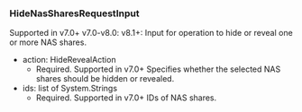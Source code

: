 ### HideNasSharesRequestInput
Supported in v7.0+
v7.0-v8.0:
v8.1+: Input for operation to hide or reveal one or more NAS shares.

- action: HideRevealAction
  - Required. Supported in v7.0+
Specifies whether the selected NAS shares should be hidden or revealed.
- ids: list of System.Strings
  - Required. Supported in v7.0+
IDs of NAS shares.
